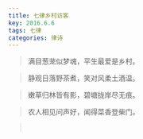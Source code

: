 ```yaml
---
title: 七律乡村访客
key: 2016.6.6
tags: 七律
categories: 律诗
---
```


<blockquote class="blockquote-center">满目葱茏似梦魂，平生最爱是乡村。
</blockquote>
<blockquote class="blockquote-center">静观日落野茶煮，笑对风柔土酒温。
</blockquote>
<blockquote class="blockquote-center">嫩草归林皆有影，碧塘拢岸尽无痕。
</blockquote>
<blockquote class="blockquote-center">农人相见问声好，闻得菜香登柴门。
</blockquote>
<blockquote class="blockquote-center"></br>
</blockquote>

